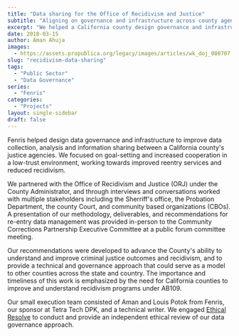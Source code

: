 ```yaml
---
title: "Data sharing for the Office of Recidivism and Justice"
subtitle: "Aligning on governance and infrastructure across county agencies"
excerpt: "We helped a California county design governance and infrastructure to improve data collection, analysis and information sharing across agencies and contracted service providers towards improved reentry services and reduced recidivism."
date: 2018-03-15
author: Aman Ahuja
images: 
  - https://assets.propublica.org/legacy/images/articles/wk_doj_080707.jpg
slug: "recidivism-data-sharing"
tags:
  - "Public Sector"
  - "Data Governance"
series: 
  - "Fenris"
categories: 
  - "Projects"
layout: single-sidebar
draft: false
---
```


Fenris helped design data governance and infrastructure to improve data collection, analysis and information sharing between a California county's justice agencies. We focused on goal-setting and increased cooperation in a low-trust environment, working towards improved reentry services and reduced recidivism.

We partnered with the Office of Recidivism and Justice (ORJ) under the County Administrator, and through interviews and conversations worked with multiple stakeholders including the Sherriff's office, the Probation Department, the county Court, and community based organizations (CBOs). A presentation of our methodology, deliverables, and recommendations for re-entry data management was provided in-person to the Community Corrections Partnership Executive Committee at a public forum committee meeting.

Our recommendations were developed to advance the County's ability to understand and improve criminal justice outcomes and recidivism, and to provide a technical and governance approach that could serve as a model to other counties across the state and country. The importance and timeliness of this work is emphasized by the need for California counties to improve and understand recidivism programs under AB109. 

Our small execution team consisted of Aman and Louis Potok from Fenris, our sponsor at Tetra Tech DPK, and a technical writer. We engaged [Ethical Resolve](https://ethicalresolve.com/) to conduct and provide an independent ethical review of our data governance approach.
